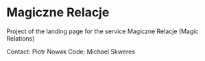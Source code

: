 Magiczne Relacje
===============

Project of the landing page for the service Magiczne Relacje (Magic Relations)

Contact: Piotr Nowak
Code: Michael Skweres
